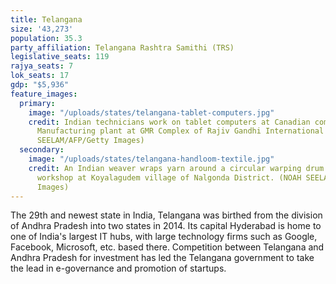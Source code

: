 ```yaml
---
title: Telangana
size: '43,273'
population: 35.3
party_affiliation: Telangana Rashtra Samithi (TRS)
legislative_seats: 119
rajya_seats: 7
lok_seats: 17
gdp: "$5,936"
feature_images:
  primary:
    image: "/uploads/states/telangana-tablet-computers.jpg"
    credit: Indian technicians work on tablet computers at Canadian company Datawind
      Manufacturing plant at GMR Complex of Rajiv Gandhi International Airport. (NOAH
      SEELAM/AFP/Getty Images)
  secondary:
    image: "/uploads/states/telangana-handloom-textile.jpg"
    credit: An Indian weaver wraps yarn around a circular warping drum in her household
      workshop at Koyalagudem village of Nalgonda District. (NOAH SEELAM/AFP/Getty
      Images)
---
```


The 29th and newest state in India, Telangana was birthed from the division of Andhra Pradesh into two states in 2014. Its capital Hyderabad is home to one of India's largest IT hubs, with large technology firms such as Google, Facebook, Microsoft, etc. based there. Competition between Telangana and Andhra Pradesh for investment has led the Telangana government to take the lead in e-governance and promotion of startups.
